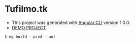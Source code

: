 # Tufilmo.tk

- This project was generated with [Angular CLI](https://github.com/angular/angular-cli) version 1.0.0.
- [DEMO PROJECT](https://dannielarriola.github.io/tufilmotk)

```
$ ng build --prod --aot
```